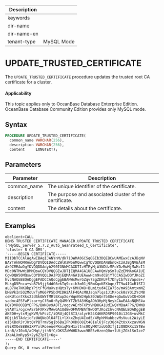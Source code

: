 | Description |                 |
|---------------|-----------------|
| keywords |                 |
| dir-name |                 |
| dir-name-en |                 |
| tenant-type | MySQL Mode |

# UPDATE_TRUSTED_CERTIFICATE

The `UPDATE_TRUSTED_CERTIFICATE` procedure updates the trusted root CA certificate for a cluster.

<main id="notice" >
  <h4>Applicability</h4>
  <p>This topic applies only to OceanBase Database Enterprise Edition. OceanBase Database Community Edition provides only MySQL mode. </p>
</main>

## Syntax

```sql
PROCEDURE UPDATE_TRUSTED_CERTIFICATE(
  common_name VARCHAR(256),
  description VARCHAR(256),
  content     LONGTEXT);
```

## Parameters

| **Parameter** | **Description** |
|------------|----------------------------------------|
| common_name | The unique identifier of the certificate.  |
| description | The purpose and associated cluster of the certificate.  |
| content | The details about the certificate.  |

## Examples

```shell
obclient>CALL DBMS_TRUSTED_CERTIFICATE_MANAGER.UPDATE_TRUSTED_CERTIFICATE
('MySQL_Server_5.7.2_Auto_Geanrateed_C_Certificate',
'cluster B CA OMS',
'-----BEGIN CERTIFICATE-----
MIIDbTCCAlWgAwIBAgIJANYnM/dk7iDWMA0GCSqGSIb3DQEBCwUAMEwxCzAJBgNV
BAYTAkNOMRAwDgYDVQQIDAdCZWlKaW5nMQwwCgYDVQQKDANBbnQxCzAJBgNVBAsM
Ak9CMRAwDgYDVQQDDAdyb290IGNhMCAXDTIzMTEyMjA3NDUzMFoYDzMwMjMwMzI1
MDc0NTMwWjBMMQswCQYDVQQGEwJDTjEQMA4GA1UECAwHQmVpSmluZzEMMAoGA1UE
CgwDQW50MQswCQYDVQQLDAJPQjEQMA4GA1UEAwwHcm9vdCBjYTCCASIwDQYJKoZI
hvcNAQEBBQADggEPADCCAQoCggEBANWsMw/GZqv7SgZDKUFt7DhyIbfVzVapoE+/
MLkgD5Pncu+vb87k9jj6ddG6ekTq9ccih3m01j9EmXqoKEXbqn/TT9w4IGxR1STJ
aL87Xe7NK8kpYPjtFfGMuXvzHQtsTy+KMHDW8+BLmitud4EEW75o/mA93AmtxmNZ
bHBVkIn5Q2MoU/TyMG6PPSbdMIDH2AlF4QAcM8Jsqn7lqs1J1M/ock0sYOi2YcM8
ceKUtcn7Xks22dSkOWYfMRlBXupXo/WqnKWJHpkZ0JWQn7b8De+qGwUwVoXU+DGH
sadmc4ESFwPlzar+yCfRo0rRyQ4MhYTZb5A3HKgAOh3HpMjNeykCAwEAAaNQME4w
HQYDVR0OBBYEFPG/BWN8y9A8Ti/ogcvAErbFXPxVMB8GA1UdIwQYMBaAFPG/BWN8
y9A8Ti/ogcvAErbFXPxVMAwGA1UdEwQFMAMBAf8wDQYJKoZIhvcNAQELBQADggEB
AKEDH+ytxMjgKVM/kPczI/iQRUj4Ql8I3/alyrH24X46KRDRP9010i12GB+uvMkC
HDjik5TAdzjcFzUWQNoDlO4FIL+lXkxZhqU4Ixd5/4MphMNubbcvMsVuui2WiyLE
oI5KBoRJrJntQYPBTrmVSgjb6BaIFhOXD6O8Et48Iel6jFcy38d4ZtUxXxzavWGN
n9iRXQeSBBA3XPYxlRoeeuePKmiqMSH1xltns0OyMRTzuUGOIfjIzQ8DKXx1STBw
LznB/zI0o8/aCMqt/jthRfC/OKSZaWWHD3wwx9BE5vHzenQ0o+lUtjZGklSnIze7
JXaALXmRyp5+2y6Z7pT1+6g=
-----END CERTIFICATE-----'
);
Query OK, 0 rows affected
```
